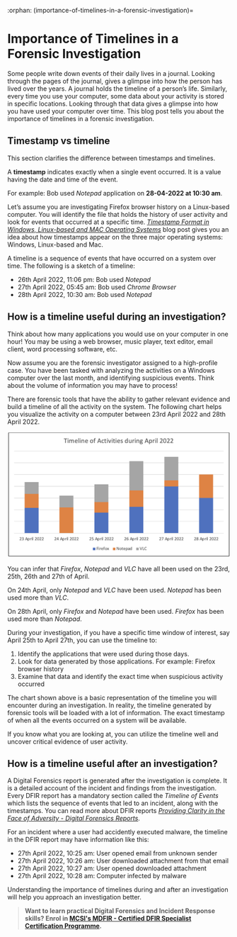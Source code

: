 :orphan:
(importance-of-timelines-in-a-forensic-investigation)=

# Importance of Timelines in a Forensic Investigation

Some people write down events of their daily lives in a journal. Looking through the pages of the journal, gives a glimpse into how the person has lived over the years. A journal holds the timeline of a person’s life. Similarly, every time you use your computer, some data about your activity is stored in specific locations. Looking through that data gives a glimpse into how you have used your computer over time. This blog post tells you about the importance of timelines in a forensic investigation.

## Timestamp vs timeline

This section clarifies the difference between timestamps and timelines.

A **timestamp** indicates exactly when a single event occurred. It is a value having the date and time of the event.

For example: Bob used _Notepad_ application on **28-04-2022 at 10:30 am**.

Let’s assume you are investigating Firefox browser history on a Linux-based computer. You will identify the file that holds the history of user activity and look for events that occurred at a specific time. _[Timestamp Format in Windows, Linux-based and MAC Operating Systems](timestamp-format-in-windows-linux-mac-os)_ blog post gives you an idea about how timestamps appear on the three major operating systems: Windows, Linux-based and Mac.

A timeline is a sequence of events that have occurred on a system over time. The following is a sketch of a timeline:

- 26th April 2022, 11:06 pm: Bob used _Notepad_
- 27th April 2022, 05:45 am: Bob used _Chrome Browser_
- 28th April 2022, 10:30 am: Bob used _Notepad_

## How is a timeline useful during an investigation?

Think about how many applications you would use on your computer in one hour! You may be using a web browser, music player, text editor, email client, word processing software, etc.

Now assume you are the forensic investigator assigned to a high-profile case. You have been tasked with analyzing the activities on a Windows computer over the last month, and identifying suspicious events. Think about the volume of information you may have to process!

There are forensic tools that have the ability to gather relevant evidence and build a timeline of all the activity on the system. The following chart helps you visualize the activity on a computer between 23rd April 2022 and 28th April 2022.

![  the activity on a computer between 23rd April 2022 and 28th April 2022](images/timeline-1.png)

You can infer that _Firefox_, _Notepad_ and _VLC_ have all been used on the 23rd, 25th, 26th and 27th of April.

On 24th April, only _Notepad_ and _VLC_ have been used. _Notepad_ has been used more than _VLC_.

On 28th April, only _Firefox_ and _Notepad_ have been used. _Firefox_ has been used more than _Notepad_.

During your investigation, if you have a specific time window of interest, say April 25th to April 27th, you can use the timeline to:

1. Identify the applications that were used during those days.
2. Look for data generated by those applications. For example: Firefox browser history
3. Examine that data and identify the exact time when suspicious activity occurred

The chart shown above is a basic representation of the timeline you will encounter during an investigation. In reality, the timeline generated by forensic tools will be loaded with a lot of information. The exact timestamp of when all the events occurred on a system will be available.

If you know what you are looking at, you can utilize the timeline well and uncover critical evidence of user activity.

## How is a timeline useful after an investigation?

A Digital Forensics report is generated after the investigation is complete. It is a detailed account of the incident and findings from the investigation. Every DFIR report has a mandatory section called the _Timeline of Events_ which lists the sequence of events that led to an incident, along with the timestamps. You can read more about DFIR reports _[Providing Clarity in the Face of Adversity - Digital Forensics Reports](providing-clarity-in-the-face-of-adversity-digital-forensics-reports)_.

For an incident where a user had accidently executed malware, the timeline in the DFIR report may have information like this:

- 27th April 2022, 10:25 am: User opened email from unknown sender
- 27th April 2022, 10:26 am: User downloaded attachment from that email
- 27th April 2022, 10:27 am: User opened downloaded attachment
- 27th April 2022, 10:28 am: Computer infected by malware

Understanding the importance of timelines during and after an investigation will help you approach an investigation better.

> **Want to learn practical Digital Forensics and Incident Response skills? Enrol in [MCSI's MDFIR - Certified DFIR Specialist Certification Programme](https://www.mosse-institute.com/certifications/mdfir-certified-dfir-specialist.html).**
